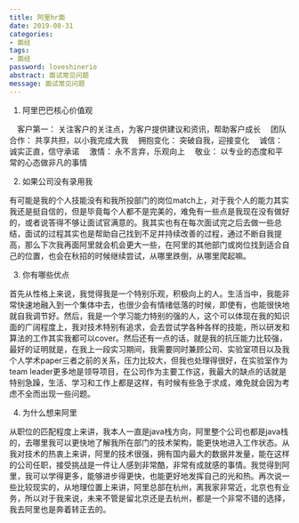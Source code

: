 ```yaml
---
title: 阿里hr面
date: 2019-08-31
categories:
- 面经
tags:
- 面经
password: loveshinerio   
abstract: 面试常见问题
message: 面试常见问题
---
```


1. 阿里巴巴核心价值观

　客户第一：	关注客户的关注点，为客户提供建议和资讯，帮助客户成长
　团队合作：	共享共担，以小我完成大我
　拥抱变化：	突破自我，迎接变化
　诚信：	    诚实正直，信守承诺
　激情：	    永不言弃，乐观向上
　敬业：	    以专业的态度和平常的心态做非凡的事情

2. 如果公司没有录用我

有可能是我的个人技能没有和我所投部门的岗位match上，对于我个人的能力其实我还是挺自信的，但是毕竟每个人都不是完美的，难免有一些点是我现在没有做好的，或者说答得不够让面试官满意的。我其实也有在每次面试完之后去做一些总结，面试的过程其实也是帮助自己找到不足并持续改善的过程，通过不断自我提高，那么下次我再面阿里就会机会更大一些，在阿里的其他部门或岗位找到适合自己的位置，也会在秋招的时候继续尝试，从哪里跌倒，从哪里爬起嘛。

3. 你有哪些优点

首先从性格上来说，我觉得我是一个特别乐观，积极向上的人。生活当中，我能非常快速地融入到一个集体中去，也很少会有情绪低落的时候，即使有，也能很快地就自我调节好。然后，我是一个学习能力特别的强的人，这个可以体现在我的知识面的广阔程度上，我对技术特别有追求，会去尝试学各种各样的技能，所以研发和算法的工作其实我都可以cover。然后还有一点的话，就是我的抗压能力比较强，最好的证明就是，在我上一段实习期间，我需要同时兼顾公司、实验室项目以及我个人学术paper三者之前的关系，压力比较大，但我也处理得很好，在实验室作为team leader更多地是领导项目，在公司作为主要工作这，我最大的缺点的话就是特别急躁，生活、学习和工作上都是这样，有时候有些急于求成，难免就会因为考虑不全而出现一些问题。

4. 为什么想来阿里

从职位的匹配程度上来讲，我本人一直是java栈方向，阿里整个公司也都是java栈的，去哪里我可以更快地了解我所在部门的技术架构，能更快地进入工作状态。从我对技术的热衷上来讲，阿里的技术很强，拥有国内最大的数据并发量，能在这样的公司任职，接受挑战是一件让人感到非常酷，非常有成就感的事情。我觉得到阿里，我可以学得更多，能够进步得更快，也能更好地发挥自己的光和热。再次说一些比较现实的，从地理位置上来讲，阿里总部在杭州，离我家非常近，北京也有业务，所以对于我来说，未来不管是留北京还是去杭州，都是一个非常不错的选择，我去阿里也是奔着转正去的。

